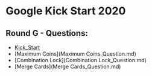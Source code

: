 # Google Kick Start 2020
## Round G - Questions:
- [Kick_Start](Kick_Start_Question.md)
- [Maximum Coins](Maximum Coins_Question.md)
- [Combination Lock](Combination Lock_Question.md)
- [Merge Cards](Merge Cards_Question.md)